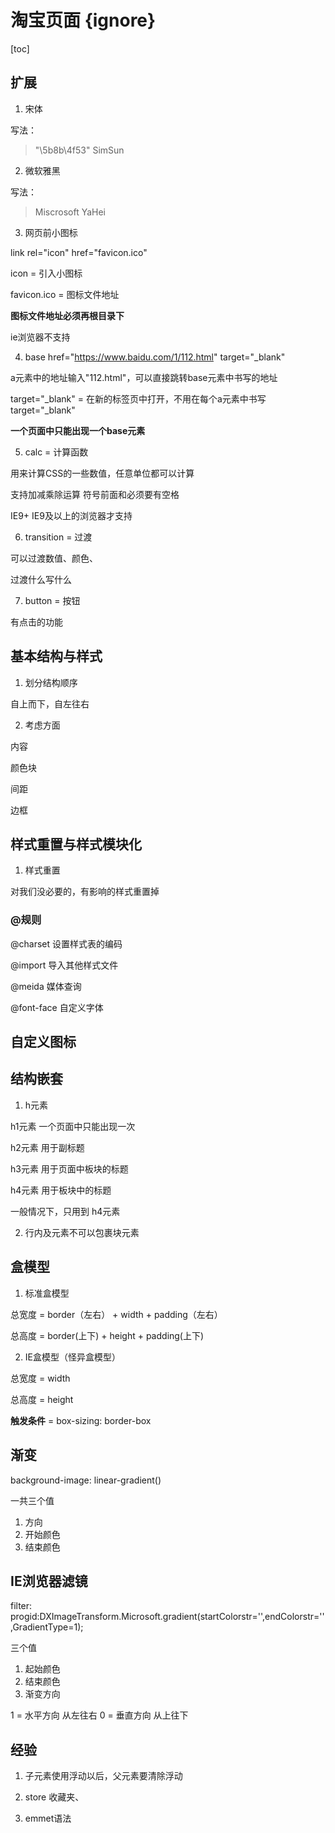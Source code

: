 # 淘宝页面 {ignore}

[toc]

## 扩展

1. 宋体

写法：
> "\5b8b\4f53"
>SimSun

2. 微软雅黑

写法：
> Miscrosoft  YaHei

3. 网页前小图标

link rel="icon" href="favicon.ico"

icon = 引入小图标

favicon.ico = 图标文件地址

**图标文件地址必须再根目录下**

ie浏览器不支持

4. base   href="https://www.baidu.com/1/112.html"   target="_blank"

a元素中的地址输入"112.html"，可以直接跳转base元素中书写的地址

target="_blank" = 在新的标签页中打开，不用在每个a元素中书写target="_blank"

**一个页面中只能出现一个base元素**

5. calc = 计算函数

用来计算CSS的一些数值，任意单位都可以计算

支持加减乘除运算  符号前面和必须要有空格

IE9+ IE9及以上的浏览器才支持

6. transition = 过渡

可以过渡数值、颜色、

过渡什么写什么

7. button = 按钮

有点击的功能

## 基本结构与样式

1. 划分结构顺序

自上而下，自左往右

2. 考虑方面

内容

颜色块

间距

边框

## 样式重置与样式模块化

1. 样式重置

对我们没必要的，有影响的样式重置掉

### @规则

@charset                设置样式表的编码

@import                 导入其他样式文件

@meida                  媒体查询

@font-face              自定义字体

## 自定义图标

## 结构嵌套

1. h元素

h1元素  一个页面中只能出现一次

h2元素  用于副标题

h3元素  用于页面中板块的标题

h4元素  用于板块中的标题

一般情况下，只用到 h4元素 

2. 行内及元素不可以包裹块元素

## 盒模型

1. 标准盒模型

总宽度 = border（左右） + width + padding（左右）

总高度 = border(上下) + height + padding(上下)

2. IE盒模型（怪异盒模型）

总宽度 = width

总高度 = height

**触发条件** = box-sizing: border-box

## 渐变

background-image: linear-gradient()

一共三个值
1. 方向
2. 开始颜色
3. 结束颜色

## IE浏览器滤镜

filter: progid:DXImageTransform.Microsoft.gradient(startColorstr='',endColorstr='',GradientType=1);

三个值
1. 起始颜色
2. 结束颜色
3. 渐变方向

1 = 水平方向 从左往右
0 = 垂直方向 从上往下

## 经验

1. 子元素使用浮动以后，父元素要清除浮动

2. store 收藏夹、

3. emmet语法
